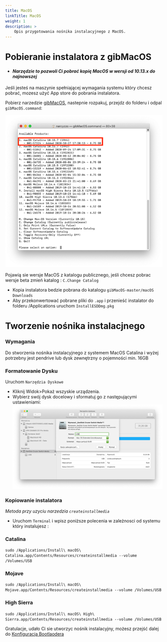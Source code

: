 ```yaml
---
title: MacOS
linkTitle: MacOS
weight: 1
description: >
    Opis przygotowania nośnika instalacyjnego z MacOS.
---
```



# Pobieranie instalatora z gibMacOS

* ####  *Narzędzie to pozwoli Ci pobrać kopię MacOS w wersji od 10.13.x do najnowszej* 

Jeśli jesteś na maszynie spełniającej wymagania systemu który chcesz pobrać, mozesz użyć App store do pobrania instalatora.

Pobierz narzedzie [gibMacOS](https://github.com/corpnewt/gibMacOS), nastepnie rozpakuj, przejdz do folderu i odpal `gibMacOS.command`:

![alt](gibmacos.png)

Pojawią sie wersje MacOS z katalogu publicznego, jeśli chcesz pobrac wersje beta zmień katalog : `C.Change Catalog`

* Kopia instalatora bedzie pobrana do katalogu `gibMacOS-master/macOS Downloads`
* Aby przekonwertować pobrane pliki do `.app` i przenieść instalator do folderu /Applications uruchom `InstallESDDmg.pkg`

# Tworzenie nośnika instalacjnego

### Wymagania 

Do stworzenia nośnika instalacyjnego z systemem MacOS Catalina i wyżej potrzebny jest pendrive lub dysk zewnętrzny o pojemności min. 16GB 

### Formatowanie Dysku

Uruchom `Narzędzia Dyskowe` 

* Kliknij Widok>Pokaż wszyskie urządzenia.
* Wybierz swój dysk docelowy i sformatuj go z następującymi ustawieniami:
![alt](diskutility.png)

### Kopiowanie instalatora
*Metoda przy uzyciu narzedzia `createinstallmedia`*
 
 * Uruchom `Terminal` i wpisz poniższe polecenia w zależnosci od systemu który instalujesz :
 
### Catalina
`sudo /Applications/Install\ macOS\ Catalina.app/Contents/Resources/createinstallmedia --volume /Volumes/USB`

### Mojave 
`sudo /Applications/Install\ macOS\ Mojave.app/Contents/Resources/createinstallmedia --volume /Volumes/USB`

### High Sierra
`sudo /Applications/Install\ macOS\ High\ Sierra.app/Contents/Resources/createinstallmedia --volume /Volumes/USB`

Gratulacje, udało Ci sie utworzyc nośnik instalacyjny, możesz przejść dalej do [Konfiguracja Bootlaodera](/hackintoshpolska-docs/content/pl/docs/bootloader/_index.md)
